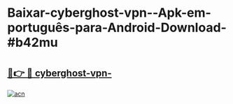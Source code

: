 # Baixar-cyberghost-vpn--Apk-em-português​-para-Android-Download-#b42mu

# <h2><a href="https://ainizakaria.my?title=cyberghost-vpn-&ref=24M">🔗👉 🔴 cyberghost-vpn-</a></h2>

[![acn](https://github.com/user-attachments/assets/0f9c940e-d8b0-45ae-aac7-cd30a18b3e1c)](https://ainizakaria.my?title=cyberghost-vpn-&ref=24M)

